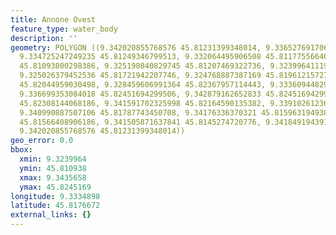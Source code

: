 ```yaml
---
title: Annone Ovest
feature_type: water_body
description: ''
geometry: POLYGON ((9.342020855768576 45.81231399348014, 9.336527691706806 45.81147643809671,
  9.334725247249235 45.81249346799513, 9.332064495906508 45.81177556646499, 9.327601300106208
  45.81093800298386, 9.325198040829745 45.81207469322736, 9.323996411191066 45.81464711706331,
  9.325026379452536 45.81721942207746, 9.324768887387169 45.81961215727639, 9.326828823910107
  45.82044959030498, 9.328459606991364 45.82367957114443, 9.333609448298711 45.8234403197303,
  9.336699353084018 45.82451694299506, 9.342879162652833 45.82451694299506, 9.343565808160781
  45.82308144068186, 9.341591702325998 45.82164590135382, 9.339102612360481 45.81991124194692,
  9.340990887507106 45.81787743450708, 9.34176336370321 45.8159631949383, 9.339445935114902
  45.81566408906186, 9.341505871637841 45.8145274720776, 9.341849194391365 45.81368994998153,
  9.342020855768576 45.81231399348014))
geo_error: 0.0
bbox:
  xmin: 9.3239964
  ymin: 45.810938
  xmax: 9.3435658
  ymax: 45.8245169
longitude: 9.3334898
latitude: 45.8176672
external_links: {}
---
```

